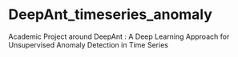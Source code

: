 # DeepAnt_timeseries_anomaly
Academic Project around DeepAnt : A Deep Learning Approach for Unsupervised Anomaly Detection in Time Series
